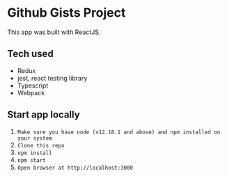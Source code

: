 # Github Gists Project
This app was built with ReactJS.

## Tech used
- Redux
- jest, react testing library
- Typescript
- Webpack

## Start app locally
1. `Make sure you have node (v12.18.1 and above) and npm installed on your system`
2. `Clone this repo`
3. `npm install`
4. `npm start`
5. `Open browser at http://localhost:3000`
